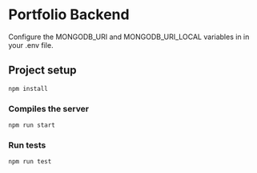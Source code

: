 # Portfolio Backend

Configure the MONGODB_URI and MONGODB_URI_LOCAL variables in in your .env file.

## Project setup
```
npm install
```

### Compiles the server
```
npm run start
```

### Run tests
```
npm run test
```
